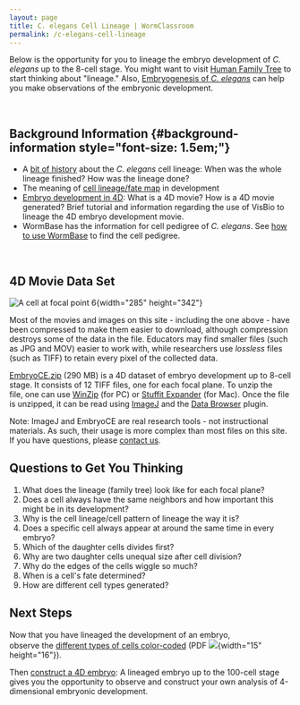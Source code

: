 ```yaml
---
layout: page
title: C. elegans Cell Lineage | WormClassroom
permalink: /c-elegans-cell-lineage
---
```

Below is the opportunity for you to lineage the embryo development of
*C. elegans* up to the 8-cell stage. You might want to visit [Human
Family Tree](/human-family-tree "Human Family Tree") to start thinking
about "lineage." Also, [Embryogenesis of *C.
elegans*](embryogenesis-c-elegans "C. elegans Embryogenesis") can help
you make observations of the embryonic development.

 

Background Information {#background-information style="font-size: 1.5em;"}
----------------------

-   A [bit of
    history](/example-research-cell-lineage "Example Research - Cell Lineage") about
    the *C. elegans* cell lineage: When was the whole lineage finished?
    How was the lineage done?
-   The meaning of [cell lineage/fate
    map](about-cell-lineage-and-fate-mapping) in development
-   [Embryo development in 4D](embryo-development-4d): What is a 4D
    movie? How is a 4D movie generated? Brief tutorial and information
    regarding the use of VisBio to lineage the 4D embryo development
    movie.
-   WormBase has the information for cell pedigree of *C. elegans*.
    See [how to use
    WormBase](/using-wormbase-find-cell-pedigree "Using WormBase to find Cell Pedigree") to
    find the cell pedigree.

 

4D Movie Data Set
-----------------

![A cell at focal point 6](files/worm/CECellLineageFP6.jpg){width="285"
height="342"}

Most of the movies and images on this site - including the one above -
have been compressed to make them easier to download, although
compression destroys some of the data in the file. Educators may find
smaller files (such as JPG and MOV) easier to work with, while
researchers use *lossless* files (such as TIFF) to retain every pixel of
the collected data.

[EmbryoCE.zip](http://loci.wisc.edu/files/software/data/EmbryoCE.zip) (290
MB) is a 4D dataset of embryo development up to 8-cell stage. It
consists of 12 TIFF files, one for each focal plane. To unzip the
file, one can use [WinZip](http://www.winzip.com/) (for PC) or [Stuffit
Expander](https://support.apple.com/en_US/downloads) (for Mac). Once the
file is unzipped, it can be read using
[ImageJ](https://imagej.nih.gov/ij/ "Opens in new window") and the [Data
Browser](http://loci.wisc.edu/software/data-browser "Opens in new window")
plugin.

Note: ImageJ and EmbryoCE are real research tools - not instructional
materials. As such, their usage is more complex than most files on this
site. If you have questions, please [contact us](contact).

Questions to Get You Thinking
-----------------------------

1.  What does the lineage (family tree) look like for each focal plane?
2.  Does a cell always have the same neighbors and how important this
    might be in its development?
3.  Why is the cell lineage/cell pattern of lineage the way it is?
4.  Does a specific cell always appear at around the same time in every
    embryo?
5.  Which of the daughter cells divides first?
6.  Why are two daughter cells unequal size after cell division?
7.  Why do the edges of the cells wiggle so much?
8.  When is a cell's fate determined?
9.  How are different cell types generated?

Next Steps
----------

Now that you have lineaged the development of an embryo,
observe the [different types of cells
color-coded](files/worm/C.%20elegans%20Cell%20Lineage%20to%208-Cell.pdf) (PDF ![](files/worm/pdf.gif){width="15"
height="16"}).

Then [construct a 4D embryo](construct-4d-embryo): A lineaged embryo up
to the 100-cell stage gives you the opportunity to observe and construct
your own analysis of 4-dimensional embryonic development.
